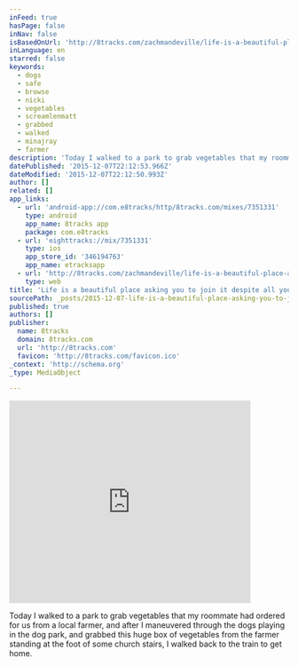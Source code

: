 ```yaml
---
inFeed: true
hasPage: false
inNav: false
isBasedOnUrl: 'http://8tracks.com/zachmandeville/life-is-a-beautiful-place-asking-you-to-join-it-despite-all-your-efforts-against-it#'
inLanguage: en
starred: false
keywords:
  - dogs
  - safe
  - browse
  - nicki
  - vegetables
  - screamlenmatt
  - grabbed
  - walked
  - minajray
  - farmer
description: 'Today I walked to a park to grab vegetables that my roommate had ordered for us from a local farmer, and after I maneuvered through the dogs playing in the dog park, and grabbed this huge box of vegetables from the farmer standing at the foot of some church stairs, I walked back to the train to get home.'
datePublished: '2015-12-07T22:12:53.966Z'
dateModified: '2015-12-07T22:12:50.993Z'
author: []
related: []
app_links:
  - url: 'android-app://com.e8tracks/http/8tracks.com/mixes/7351331'
    type: android
    app_name: 8tracks app
    package: com.e8tracks
  - url: 'eighttracks://mix/7351331'
    type: ios
    app_store_id: '346194763'
    app_name: etracksapp
  - url: 'http://8tracks.com/zachmandeville/life-is-a-beautiful-place-asking-you-to-join-it-despite-all-your-efforts-against-it'
    type: web
title: 'Life is a beautiful place asking you to join it despite all your efforts against it!'
sourcePath: _posts/2015-12-07-life-is-a-beautiful-place-asking-you-to-join-it-despite-all.md
published: true
authors: []
publisher:
  name: 8tracks
  domain: 8tracks.com
  url: 'http://8tracks.com'
  favicon: 'http://8tracks.com/favicon.ico'
_context: 'http://schema.org'
_type: MediaObject

---
```

<iframe src="http://cdn.embedly.com/widgets/media.html?src=https%3A%2F%2F8tracks.com%2Fmixes%2F7351331%2Fplayer_v3_universal%3Fmodest%3D1&amp;url=http%3A%2F%2F8tracks.com%2Fzachmandeville%2Flife-is-a-beautiful-place-asking-you-to-join-it-despite-all-your-efforts-against-it&amp;image=https%3A%2F%2Fd2ykdu8745rm9t.cloudfront.net%2Fcover%2Fi%2F009%2F720%2F341%2FBUTTZ-7594.jpg%3Frect%3D0%2C327%2C599%2C599%26q%3D98%26fm%3Djpg%26fit%3Dmax&amp;key=b7d04c9b404c499eba89ee7072e1c4f7&amp;type=text%2Fhtml&amp;schema=8tracks" width="435" height="365" scrolling="no" frameborder="0" allowfullscreen="allowfullscreen" style=""></iframe>

Today I walked to a park to grab vegetables that my roommate had ordered for us from a local farmer, and after I maneuvered through the dogs playing in the dog park, and grabbed this huge box of vegetables from the farmer standing at the foot of some church stairs, I walked back to the train to get home.